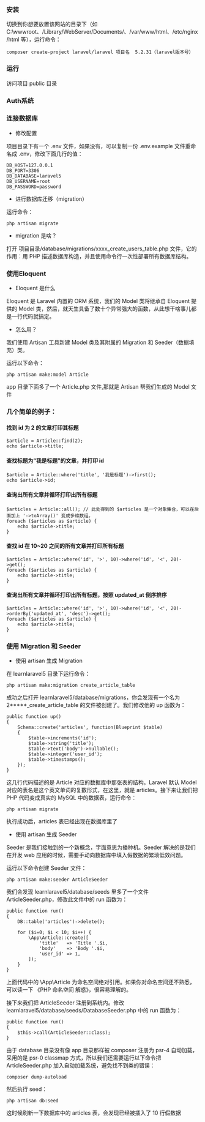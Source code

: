 ###  安装

切换到你想要放置该网站的目录下（如 C:\wwwroot、/Library/WebServer/Documents/、/var/www/html、/etc/nginx/html 等），运行命令：

    composer create-project laravel/laravel 项目名  5.2.31（laravel版本号）


### 运行

访问项目 public 目录


### Auth系统


### 连接数据库

* 修改配置

项目目录下有一个 .env 文件，如果没有，可以复制一份 .env.example 文件重命名成 .env，修改下面几行的值：

    DB_HOST=127.0.0.1
    DB_PORT=3306
    DB_DATABASE=laravel5
    DB_USERNAME=root
    DB_PASSWORD=password

* 进行数据库迁移（migration）

运行命令：

    php artisan migrate

* migration 是啥？

打开 项目目录/database/migrations/xxxx_create_users_table.php 文件，它的作用：用 PHP 描述数据库构造，并且使用命令行一次性部署所有数据库结构。

### 使用Eloquent

* Eloquent 是什么

Eloquent 是 Laravel 内置的 ORM 系统，我们的 Model 类将继承自 Eloquent 提供的 Model 类，然后，就天生具备了数十个异常强大的函数，从此想干啥事儿都是一行代码就搞定。

* 怎么用？

我们使用 Artisan 工具新建 Model 类及其附属的 Migration 和 Seeder（数据填充）类。

运行以下命令：

    php artisan make:model Article

 app 目录下面多了一个 Article.php 文件,那就是 Artisan 帮我们生成的 Model 文件


### 几个简单的例子：

#### 找到 id 为 2 的文章打印其标题

    $article = Article::find(2);
    echo $article->title;

#### 查找标题为“我是标题”的文章，并打印 id

    $article = Article::where('title', '我是标题')->first();
    echo $article->id;

#### 查询出所有文章并循环打印出所有标题

    $articles = Article::all(); // 此处得到的 $articles 是一个对象集合，可以在后面加上 '->toArray()' 变成多维数组。
    foreach ($articles as $article) {
        echo $article->title;
    }

#### 查找 id 在 10~20 之间的所有文章并打印所有标题

    $articles = Article::where('id', '>', 10)->where('id', '<', 20)->get();
    foreach ($articles as $article) {
        echo $article->title;
    }

#### 查询出所有文章并循环打印出所有标题，按照 updated_at 倒序排序

    $articles = Article::where('id', '>', 10)->where('id', '<', 20)->orderBy('updated_at', 'desc')->get();
    foreach ($articles as $article) {
        echo $article->title;
    }

### 使用 Migration 和 Seeder

* 使用 artisan 生成 Migration

在 learnlaravel5 目录下运行命令：

    php artisan make:migration create_article_table

成功之后打开 learnlaravel5/database/migrations，你会发现有一个名为 2*****_create_article_table 的文件被创建了。我们修改他的 up 函数为：

    public function up()
    {
        Schema::create('articles', function(Blueprint $table)
        {
            $table->increments('id');
            $table->string('title');
            $table->text('body')->nullable();
            $table->integer('user_id');
            $table->timestamps();
        });
    }

这几行代码描述的是 Article 对应的数据库中那张表的结构。Laravel 默认 Model 对应的表名是这个英文单词的复数形式，在这里，就是 articles。接下来让我们把 PHP 代码变成真实的 MySQL 中的数据表，运行命令：

    php artisan migrate

执行成功后，articles 表已经出现在数据库里了

* 使用 artisan 生成 Seeder

Seeder 是我们接触到的一个新概念，字面意思为播种机。Seeder 解决的是我们在开发 web 应用的时候，需要手动向数据库中填入假数据的繁琐低效问题。

运行以下命令创建 Seeder 文件：

    php artisan make:seeder ArticleSeeder

我们会发现 learnlaravel5/database/seeds 里多了一个文件 ArticleSeeder.php，修改此文件中的 run 函数为：

    public function run()
    {
        DB::table('articles')->delete();
    
        for ($i=0; $i < 10; $i++) {
            \App\Article::create([
                'title'   => 'Title '.$i,
                'body'    => 'Body '.$i,
                'user_id' => 1,
            ]);
        }
    }

上面代码中的 \App\Article 为命名空间绝对引用。如果你对命名空间还不熟悉，可以读一下 《PHP 命名空间 解惑》，很容易理解的。

接下来我们把 ArticleSeeder 注册到系统内。修改 learnlaravel5/database/seeds/DatabaseSeeder.php 中的 run 函数为：

    public function run()
    {
        $this->call(ArticleSeeder::class);
    }

由于 database 目录没有像 app 目录那样被 composer 注册为 psr-4 自动加载，采用的是 psr-0 classmap 方式，所以我们还需要运行以下命令把 ArticleSeeder.php 加入自动加载系统，避免找不到类的错误：

    composer dump-autoload
然后执行 seed：

    php artisan db:seed

这时候刷新一下数据库中的 articles 表，会发现已经被插入了 10 行假数据





